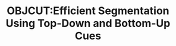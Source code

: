 ---
title: "OBJCUT:Efficient Segmentation Using Top-Down and Bottom-Up Cues"
year: 2010
pdf_url: "http://www.robots.ox.ac.uk/~phst/Papers/2010/ObjCut10pami.pdf"
category: "vision"
author_list: "M Pawan Kumar, Philip H.S. Torr, Andrew Zisserman"
grant: "NULL"
pub_in: "Proceedings IEEE Trans Pattern Analysis and Machine Intelligence"
---